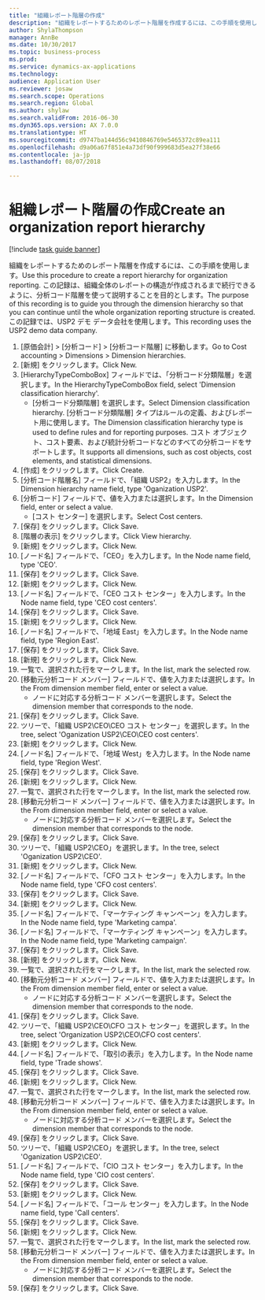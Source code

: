 ```yaml
--- 
title: "組織レポート階層の作成"
description: "組織をレポートするためのレポート階層を作成するには、この手順を使用します。"
author: ShylaThompson
manager: AnnBe
ms.date: 10/30/2017
ms.topic: business-process
ms.prod: 
ms.service: dynamics-ax-applications
ms.technology: 
audience: Application User
ms.reviewer: josaw
ms.search.scope: Operations
ms.search.region: Global
ms.author: shylaw
ms.search.validFrom: 2016-06-30
ms.dyn365.ops.version: AX 7.0.0
ms.translationtype: HT
ms.sourcegitcommit: d9747ba144d56c9410846769e5465372c89ea111
ms.openlocfilehash: d9a06a67f851e4a73df90f999683d5ea27f38e66
ms.contentlocale: ja-jp
ms.lasthandoff: 08/07/2018

---
```

# <a name="create-an-organization-report-hierarchy"></a><span data-ttu-id="9ddc8-103">組織レポート階層の作成</span><span class="sxs-lookup"><span data-stu-id="9ddc8-103">Create an organization report hierarchy</span></span>

[!include [task guide banner](../../includes/task-guide-banner.md)]

<span data-ttu-id="9ddc8-104">組織をレポートするためのレポート階層を作成するには、この手順を使用します。</span><span class="sxs-lookup"><span data-stu-id="9ddc8-104">Use this procedure to create a report hierarchy for organization reporting.</span></span> <span data-ttu-id="9ddc8-105">この記録は、組織全体のレポートの構造が作成されるまで続行できるように、分析コード階層を使って説明することを目的とします。</span><span class="sxs-lookup"><span data-stu-id="9ddc8-105">The purpose of this recording is to guide you through the dimension hierarchy so that you can continue until the whole organization reporting structure is created.</span></span> <span data-ttu-id="9ddc8-106">この記録では、USP2 デモ データ会社を使用します。</span><span class="sxs-lookup"><span data-stu-id="9ddc8-106">This recording uses the USP2 demo data company.</span></span>

1. <span data-ttu-id="9ddc8-107">[原価会計] > [分析コード] > [分析コード階層] に移動します。</span><span class="sxs-lookup"><span data-stu-id="9ddc8-107">Go to Cost accounting > Dimensions > Dimension hierarchies.</span></span>
2. <span data-ttu-id="9ddc8-108">[新規] をクリックします。</span><span class="sxs-lookup"><span data-stu-id="9ddc8-108">Click New.</span></span>
3. <span data-ttu-id="9ddc8-109">[HierarchyTypeComboBox] フィールドでは、「分析コード分類階層」を選択します。</span><span class="sxs-lookup"><span data-stu-id="9ddc8-109">In the HierarchyTypeComboBox field, select 'Dimension classification hierarchy'.</span></span>
    * <span data-ttu-id="9ddc8-110">[分析コード分類階層] を選択します。</span><span class="sxs-lookup"><span data-stu-id="9ddc8-110">Select Dimension classification hierarchy.</span></span> <span data-ttu-id="9ddc8-111">[分析コード分類階層] タイプはルールの定義、およびレポート用に使用します。</span><span class="sxs-lookup"><span data-stu-id="9ddc8-111">The Dimension classification hierarchy type is used to define rules and for reporting purposes.</span></span> <span data-ttu-id="9ddc8-112">コスト オブジェクト、コスト要素、および統計分析コードなどのすべての分析コードをサポートします。</span><span class="sxs-lookup"><span data-stu-id="9ddc8-112">It supports all dimensions, such as cost objects, cost elements, and statistical dimensions.</span></span>  
4. <span data-ttu-id="9ddc8-113">[作成] をクリックします。</span><span class="sxs-lookup"><span data-stu-id="9ddc8-113">Click Create.</span></span>
5. <span data-ttu-id="9ddc8-114">[分析コード階層名] フィールドで、「組織 USP2」を入力します。</span><span class="sxs-lookup"><span data-stu-id="9ddc8-114">In the Dimension hierarchy name field, type 'Oganization USP2'.</span></span>
6. <span data-ttu-id="9ddc8-115">[分析コード] フィールドで、値を入力または選択します。</span><span class="sxs-lookup"><span data-stu-id="9ddc8-115">In the Dimension field, enter or select a value.</span></span>
    * <span data-ttu-id="9ddc8-116">[コスト センター] を選択します。</span><span class="sxs-lookup"><span data-stu-id="9ddc8-116">Select Cost centers.</span></span>  
7. <span data-ttu-id="9ddc8-117">[保存] をクリックします。</span><span class="sxs-lookup"><span data-stu-id="9ddc8-117">Click Save.</span></span>
8. <span data-ttu-id="9ddc8-118">[階層の表示] をクリックします。</span><span class="sxs-lookup"><span data-stu-id="9ddc8-118">Click View hierarchy.</span></span>
9. <span data-ttu-id="9ddc8-119">[新規] をクリックします。</span><span class="sxs-lookup"><span data-stu-id="9ddc8-119">Click New.</span></span>
10. <span data-ttu-id="9ddc8-120">[ノード名] フィールドで、「CEO」を入力します。</span><span class="sxs-lookup"><span data-stu-id="9ddc8-120">In the Node name field, type 'CEO'.</span></span>
11. <span data-ttu-id="9ddc8-121">[保存] をクリックします。</span><span class="sxs-lookup"><span data-stu-id="9ddc8-121">Click Save.</span></span>
12. <span data-ttu-id="9ddc8-122">[新規] をクリックします。</span><span class="sxs-lookup"><span data-stu-id="9ddc8-122">Click New.</span></span>
13. <span data-ttu-id="9ddc8-123">[ノード名] フィールドで、「CEO コスト センター」を入力します。</span><span class="sxs-lookup"><span data-stu-id="9ddc8-123">In the Node name field, type 'CEO cost centers'.</span></span>
14. <span data-ttu-id="9ddc8-124">[保存] をクリックします。</span><span class="sxs-lookup"><span data-stu-id="9ddc8-124">Click Save.</span></span>
15. <span data-ttu-id="9ddc8-125">[新規] をクリックします。</span><span class="sxs-lookup"><span data-stu-id="9ddc8-125">Click New.</span></span>
16. <span data-ttu-id="9ddc8-126">[ノード名] フィールドで、「地域 East」を入力します。</span><span class="sxs-lookup"><span data-stu-id="9ddc8-126">In the Node name field, type 'Region East'.</span></span>
17. <span data-ttu-id="9ddc8-127">[保存] をクリックします。</span><span class="sxs-lookup"><span data-stu-id="9ddc8-127">Click Save.</span></span>
18. <span data-ttu-id="9ddc8-128">[新規] をクリックします。</span><span class="sxs-lookup"><span data-stu-id="9ddc8-128">Click New.</span></span>
19. <span data-ttu-id="9ddc8-129">一覧で、選択された行をマークします。</span><span class="sxs-lookup"><span data-stu-id="9ddc8-129">In the list, mark the selected row.</span></span>
20. <span data-ttu-id="9ddc8-130">[移動元分析コード メンバー] フィールドで、値を入力または選択します。</span><span class="sxs-lookup"><span data-stu-id="9ddc8-130">In the From dimension member field, enter or select a value.</span></span>
    * <span data-ttu-id="9ddc8-131">ノードに対応する分析コード メンバーを選択します。</span><span class="sxs-lookup"><span data-stu-id="9ddc8-131">Select the dimension member that corresponds to the node.</span></span>  
21. <span data-ttu-id="9ddc8-132">[保存] をクリックします。</span><span class="sxs-lookup"><span data-stu-id="9ddc8-132">Click Save.</span></span>
22. <span data-ttu-id="9ddc8-133">ツリーで、「組織 USP2\CEO\CEO コスト センター」を選択します。</span><span class="sxs-lookup"><span data-stu-id="9ddc8-133">In the tree, select 'Oganization USP2\CEO\CEO cost centers'.</span></span>
23. <span data-ttu-id="9ddc8-134">[新規] をクリックします。</span><span class="sxs-lookup"><span data-stu-id="9ddc8-134">Click New.</span></span>
24. <span data-ttu-id="9ddc8-135">[ノード名] フィールドで、「地域 West」を入力します。</span><span class="sxs-lookup"><span data-stu-id="9ddc8-135">In the Node name field, type 'Region West'.</span></span>
25. <span data-ttu-id="9ddc8-136">[保存] をクリックします。</span><span class="sxs-lookup"><span data-stu-id="9ddc8-136">Click Save.</span></span>
26. <span data-ttu-id="9ddc8-137">[新規] をクリックします。</span><span class="sxs-lookup"><span data-stu-id="9ddc8-137">Click New.</span></span>
27. <span data-ttu-id="9ddc8-138">一覧で、選択された行をマークします。</span><span class="sxs-lookup"><span data-stu-id="9ddc8-138">In the list, mark the selected row.</span></span>
28. <span data-ttu-id="9ddc8-139">[移動元分析コード メンバー] フィールドで、値を入力または選択します。</span><span class="sxs-lookup"><span data-stu-id="9ddc8-139">In the From dimension member field, enter or select a value.</span></span>
    * <span data-ttu-id="9ddc8-140">ノードに対応する分析コード メンバーを選択します。</span><span class="sxs-lookup"><span data-stu-id="9ddc8-140">Select the dimension member that corresponds to the node.</span></span>  
29. <span data-ttu-id="9ddc8-141">[保存] をクリックします。</span><span class="sxs-lookup"><span data-stu-id="9ddc8-141">Click Save.</span></span>
30. <span data-ttu-id="9ddc8-142">ツリーで、「組織 USP2\CEO」を選択します。</span><span class="sxs-lookup"><span data-stu-id="9ddc8-142">In the tree, select 'Oganization USP2\CEO'.</span></span>
31. <span data-ttu-id="9ddc8-143">[新規] をクリックします。</span><span class="sxs-lookup"><span data-stu-id="9ddc8-143">Click New.</span></span>
32. <span data-ttu-id="9ddc8-144">[ノード名] フィールドで、「CFO コスト センター」を入力します。</span><span class="sxs-lookup"><span data-stu-id="9ddc8-144">In the Node name field, type 'CFO cost centers'.</span></span>
33. <span data-ttu-id="9ddc8-145">[保存] をクリックします。</span><span class="sxs-lookup"><span data-stu-id="9ddc8-145">Click Save.</span></span>
34. <span data-ttu-id="9ddc8-146">[新規] をクリックします。</span><span class="sxs-lookup"><span data-stu-id="9ddc8-146">Click New.</span></span>
35. <span data-ttu-id="9ddc8-147">[ノード名] フィールドで、「マーケティング キャンペーン」を入力します。</span><span class="sxs-lookup"><span data-stu-id="9ddc8-147">In the Node name field, type 'Marketing campa'.</span></span>
36. <span data-ttu-id="9ddc8-148">[ノード名] フィールドで、「マーケティング キャンペーン」を入力します。</span><span class="sxs-lookup"><span data-stu-id="9ddc8-148">In the Node name field, type 'Marketing campaign'.</span></span>
37. <span data-ttu-id="9ddc8-149">[保存] をクリックします。</span><span class="sxs-lookup"><span data-stu-id="9ddc8-149">Click Save.</span></span>
38. <span data-ttu-id="9ddc8-150">[新規] をクリックします。</span><span class="sxs-lookup"><span data-stu-id="9ddc8-150">Click New.</span></span>
39. <span data-ttu-id="9ddc8-151">一覧で、選択された行をマークします。</span><span class="sxs-lookup"><span data-stu-id="9ddc8-151">In the list, mark the selected row.</span></span>
40. <span data-ttu-id="9ddc8-152">[移動元分析コード メンバー] フィールドで、値を入力または選択します。</span><span class="sxs-lookup"><span data-stu-id="9ddc8-152">In the From dimension member field, enter or select a value.</span></span>
    * <span data-ttu-id="9ddc8-153">ノードに対応する分析コード メンバーを選択します。</span><span class="sxs-lookup"><span data-stu-id="9ddc8-153">Select the dimension member that corresponds to the node.</span></span>  
41. <span data-ttu-id="9ddc8-154">[保存] をクリックします。</span><span class="sxs-lookup"><span data-stu-id="9ddc8-154">Click Save.</span></span>
42. <span data-ttu-id="9ddc8-155">ツリーで、「組織 USP2\CEO\CFO コスト センター」を選択します。</span><span class="sxs-lookup"><span data-stu-id="9ddc8-155">In the tree, select 'Organization USP2\CEO\CFO cost centers'.</span></span>
43. <span data-ttu-id="9ddc8-156">[新規] をクリックします。</span><span class="sxs-lookup"><span data-stu-id="9ddc8-156">Click New.</span></span>
44. <span data-ttu-id="9ddc8-157">[ノード名] フィールドで、「取引の表示」を入力します。</span><span class="sxs-lookup"><span data-stu-id="9ddc8-157">In the Node name field, type 'Trade shows'.</span></span>
45. <span data-ttu-id="9ddc8-158">[保存] をクリックします。</span><span class="sxs-lookup"><span data-stu-id="9ddc8-158">Click Save.</span></span>
46. <span data-ttu-id="9ddc8-159">[新規] をクリックします。</span><span class="sxs-lookup"><span data-stu-id="9ddc8-159">Click New.</span></span>
47. <span data-ttu-id="9ddc8-160">一覧で、選択された行をマークします。</span><span class="sxs-lookup"><span data-stu-id="9ddc8-160">In the list, mark the selected row.</span></span>
48. <span data-ttu-id="9ddc8-161">[移動元分析コード メンバー] フィールドで、値を入力または選択します。</span><span class="sxs-lookup"><span data-stu-id="9ddc8-161">In the From dimension member field, enter or select a value.</span></span>
    * <span data-ttu-id="9ddc8-162">ノードに対応する分析コード メンバーを選択します。</span><span class="sxs-lookup"><span data-stu-id="9ddc8-162">Select the dimension member that corresponds to the node.</span></span>  
49. <span data-ttu-id="9ddc8-163">[保存] をクリックします。</span><span class="sxs-lookup"><span data-stu-id="9ddc8-163">Click Save.</span></span>
50. <span data-ttu-id="9ddc8-164">ツリーで、「組織 USP2\CEO」を選択します。</span><span class="sxs-lookup"><span data-stu-id="9ddc8-164">In the tree, select 'Oganization USP2\CEO'.</span></span>
51. <span data-ttu-id="9ddc8-165">[ノード名] フィールドで、「CIO コスト センター」を入力します。</span><span class="sxs-lookup"><span data-stu-id="9ddc8-165">In the Node name field, type 'CIO cost centers'.</span></span>
52. <span data-ttu-id="9ddc8-166">[保存] をクリックします。</span><span class="sxs-lookup"><span data-stu-id="9ddc8-166">Click Save.</span></span>
53. <span data-ttu-id="9ddc8-167">[新規] をクリックします。</span><span class="sxs-lookup"><span data-stu-id="9ddc8-167">Click New.</span></span>
54. <span data-ttu-id="9ddc8-168">[ノード名] フィールドで、「コール センター」を入力します。</span><span class="sxs-lookup"><span data-stu-id="9ddc8-168">In the Node name field, type 'Call centers'.</span></span>
55. <span data-ttu-id="9ddc8-169">[保存] をクリックします。</span><span class="sxs-lookup"><span data-stu-id="9ddc8-169">Click Save.</span></span>
56. <span data-ttu-id="9ddc8-170">[新規] をクリックします。</span><span class="sxs-lookup"><span data-stu-id="9ddc8-170">Click New.</span></span>
57. <span data-ttu-id="9ddc8-171">一覧で、選択された行をマークします。</span><span class="sxs-lookup"><span data-stu-id="9ddc8-171">In the list, mark the selected row.</span></span>
58. <span data-ttu-id="9ddc8-172">[移動元分析コード メンバー] フィールドで、値を入力または選択します。</span><span class="sxs-lookup"><span data-stu-id="9ddc8-172">In the From dimension member field, enter or select a value.</span></span>
    * <span data-ttu-id="9ddc8-173">ノードに対応する分析コード メンバーを選択します。</span><span class="sxs-lookup"><span data-stu-id="9ddc8-173">Select the dimension member that corresponds to the node.</span></span>  
59. <span data-ttu-id="9ddc8-174">[保存] をクリックします。</span><span class="sxs-lookup"><span data-stu-id="9ddc8-174">Click Save.</span></span>


